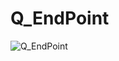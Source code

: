 # Q_EndPoint

![Q_EndPoint](https://user-images.githubusercontent.com/116869307/214147340-866900ae-dc9c-4cbd-a9e8-c8755d833674.png)
